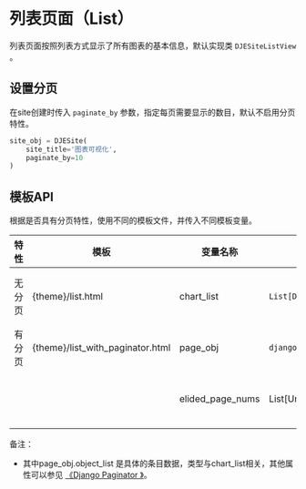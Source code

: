 

# 列表页面（List）

列表页面按照列表方式显示了所有图表的基本信息，默认实现类 `DJESiteListView` 。

## 设置分页

在site创建时传入 `paginate_by` 参数，指定每页需要显示的数目，默认不启用分页特性。

```python
site_obj = DJESite(
    site_title='图表可视化',
    paginate_by=10
)
```

## 模板API

根据是否具有分页特性，使用不同的模板文件，并传入不同模板变量。

| 特性   | 模板                             | 变量名称         | 类型                         | 说明                                     |
| ------ | -------------------------------- | ---------------- | ---------------------------- | ---------------------------------------- |
| 无分页 | {theme}/list.html                | chart_list       | `List[DJEChartInfo]`         | 图表的基本信息，包括标题、标识、介绍文本 |
| 有分页 | {theme}/list_with_paginator.html | page_obj         | `django.core.paginator.Page` | django构建的分页对象。                   |
|        |                                  | elided_page_nums | List[Union[int, str]]        | 页码列举。仅在Django3.2+有效。           |

备注：

- 其中page_obj.object_list 是具体的条目数据，类型与chart_list相关，其他属性可以参见 [《Django Paginator 》](https://docs.djangoproject.com/en/4.0/topics/pagination/)。

